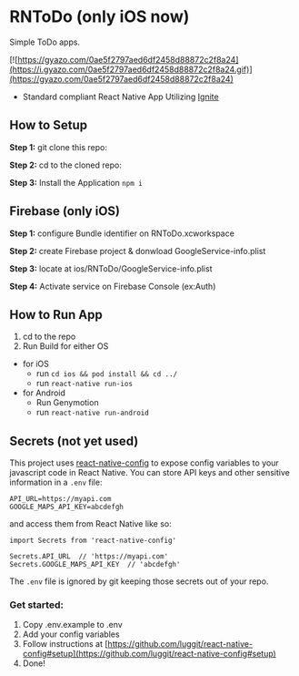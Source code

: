 #  RNToDo (only iOS now)

Simple ToDo apps.

[![https://gyazo.com/0ae5f2797aed6df2458d88872c2f8a24](https://i.gyazo.com/0ae5f2797aed6df2458d88872c2f8a24.gif)](https://gyazo.com/0ae5f2797aed6df2458d88872c2f8a24)

* Standard compliant React Native App Utilizing [Ignite](https://github.com/infinitered/ignite)

## How to Setup

**Step 1:** git clone this repo:

**Step 2:** cd to the cloned repo:

**Step 3:** Install the Application `npm i`

## Firebase (only iOS)

**Step 1:** configure Bundle identifier on RNToDo.xcworkspace

**Step 2:** create Firebase project & donwload GoogleService-info.plist

**Step 3:** locate at ios/RNToDo/GoogleService-info.plist

**Step 4:** Activate service on Firebase Console (ex:Auth)

## How to Run App

1. cd to the repo
2. Run Build for either OS
  * for iOS
    * run `cd ios && pod install && cd ../`
    * run `react-native run-ios`
  * for Android
    * Run Genymotion
    * run `react-native run-android`

## Secrets (not yet used)

This project uses [react-native-config](https://github.com/luggit/react-native-config) to expose config variables to your javascript code in React Native. You can store API keys
and other sensitive information in a `.env` file:

```
API_URL=https://myapi.com
GOOGLE_MAPS_API_KEY=abcdefgh
```

and access them from React Native like so:

```
import Secrets from 'react-native-config'

Secrets.API_URL  // 'https://myapi.com'
Secrets.GOOGLE_MAPS_API_KEY  // 'abcdefgh'
```

The `.env` file is ignored by git keeping those secrets out of your repo.

### Get started:
1. Copy .env.example to .env
2. Add your config variables
3. Follow instructions at [https://github.com/luggit/react-native-config#setup](https://github.com/luggit/react-native-config#setup)
4. Done!
